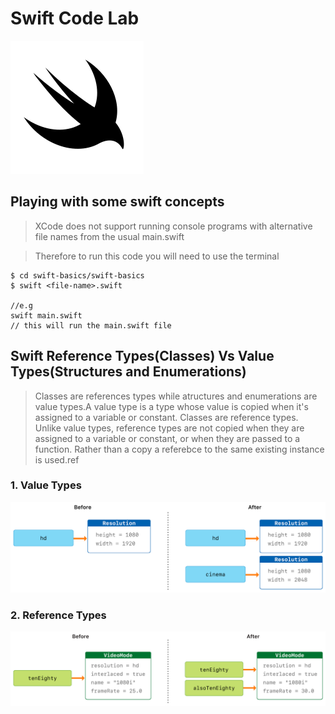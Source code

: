 # Swift Code Lab

![Swift Logo](Swift_logo_white.svg)

## Playing with some swift concepts

> XCode does not support running console programs with alternative file names from the usual main.swift

> Therefore to run this code you will need to use the terminal

```
$ cd swift-basics/swift-basics
$ swift <file-name>.swift

//e.g
swift main.swift 
// this will run the main.swift file
```

## Swift Reference Types(Classes) Vs Value Types(Structures and Enumerations)

> Classes are references types while atructures and enumerations are value types.A value type is a type whose value is copied when it's assigned to a variable or constant. Classes are reference types. Unlike value types, reference types are not copied when they are assigned to a variable or constant, or when they are passed to a function. Rather than a copy a referebce to the same existing instance is used.ref

### 1. Value Types

![Value Types](value-types-enums-structs.png)

### 2. Reference Types

![Reference Types](refrence-types-classes.png)
